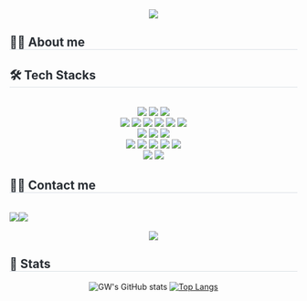 <div align= "center">
    <img src="https://capsule-render.vercel.app/api?type=blur&color=auto&height=160&section=header&text=GW's%20GitWub&fontSize=70&animation=twinkling"/>
    </div>
    <div style="text-align: left;"> 
    <h2 style="border-bottom: 1px solid #d8dee4; color: #282d33;"> 🙋‍♂️ About me </h2>  
    <div style="font-weight: 700; font-size: 15px; text-align: left; color: #282d33;"> </div> 
    </div>
    <div style="text-align: left;">
    <h2 style="border-bottom: 1px solid #d8dee4; color: #282d33;"> 🛠️ Tech Stacks </h2> <br> 
    <div  align= "center">  
        <img src="https://img.shields.io/badge/Github-181717?style=for-the-badge&logo=Github&logoColor=white"> 
        <img src="https://img.shields.io/badge/Git-F05032?style=for-the-badge&logo=Git&logoColor=white"> 
         <img src="https://img.shields.io/badge/Slack-4A154B?style=for-the-badge&logo=Slack&logoColor=white"> 
    </div>
    <div  align= "center">   
        <img src="https://img.shields.io/badge/C++-00599C?style=for-the-badge&logo=C%2B%2B&logoColor=white">
         <img src="https://img.shields.io/badge/Python-3776AB?style=for-the-badge&logo=Python&logoColor=white">
          <img src="https://img.shields.io/badge/Javascript-F7DF1E?style=for-the-badge&logo=Javascript&logoColor=white">
        <img src="https://img.shields.io/badge/Typescript-3178C6?style=for-the-badge&logo=Typescript&logoColor=white">
         <img src="https://img.shields.io/badge/Dart-0175C2?style=for-the-badge&logo=Dart&logoColor=white">
        <img src="https://img.shields.io/badge/Go-00ADD8?style=for-the-badge&logo=Go&logoColor=white">
        </div>
     <div  align= "center"> 
          <img src="https://img.shields.io/badge/Flutter-02569B?style=for-the-badge&logo=Flutter&logoColor=white">
          <img src="https://img.shields.io/badge/React-61DAFB?style=for-the-badge&logo=React&logoColor=white">
          <img src="https://img.shields.io/badge/Vite-646CFF?style=for-the-badge&logo=Vite&logoColor=white">
     </div>
     <div  align= "center"> 
          <img src="https://img.shields.io/badge/Node.js-339933?style=for-the-badge&logo=Node.js&logoColor=white">
            <img src="https://img.shields.io/badge/Nest.js-E0234E?style=for-the-badge&logo=Nestjs&logoColor=white">
              <img src="https://img.shields.io/badge/Django-092E20?style=for-the-badge&logo=Django&logoColor=white">
          <img src="https://img.shields.io/badge/Flask-000000?style=for-the-badge&logo=Flask&logoColor=white">
          <img src="https://img.shields.io/badge/FastAPI-009688?style=for-the-badge&logo=FastAPI&logoColor=white">
          </div>
    </div>
    <div  align= "center"> 
         <img src="https://img.shields.io/badge/AWS-232F3E?style=for-the-badge&logo=amazonwebservices&logoColor=white">
         <img src="https://img.shields.io/badge/gcp-4285F4?style=for-the-badge&logo=googlecloud&logoColor=white">
    </div>
    <div style="text-align: left;">
    <h2 style="border-bottom: 1px solid #d8dee4; color: #282d33;"> 🧑‍💻 Contact me </h2> <br> 
    <div align= "center"><div style="display:flex; flex-direction:row;">
    <a href="https://www.instagram.com/ssgwoo5/">
        <img src="https://img.shields.io/badge/Instagram-E4405F?style=for-the-badge&logo=Instagram&logoColor=white"> 
    </a>
    <a href="mailto:ssgwoo5@gmail.com">
        <img src="https://img.shields.io/badge/Gmail-EA4335?style=for-the-badge&logo=Gmail&logoColor=white"> 
    </a>
    </div><br>
    <div align= "center"> <a href="https://hits.seeyoufarm.com"> <img src="https://hits.seeyoufarm.com/api/count/incr/badge.svg?url=https%3A%2F%2Fgithub.com%2Fgitwub5%2F&count_bg=%23000000&title_bg=%23000000&icon=github.svg&icon_color=%23FFFFFF&title=GitHub&edge_flat=false"/></a>
       </div> 
    </div>        
    <div style="text-align: left;"> 
    <h2 style="border-bottom: 1px solid #d8dee4; color: #282d33;"> 🏅 Stats </h2> <div align= "center"> 
       
![GW's GitHub stats](https://github-readme-stats.vercel.app/api?username=gitwub5&show_icons=true&theme=vue)
[![Top Langs](https://github-readme-stats.vercel.app/api/top-langs/?username=gitwub5&layout=compact&hide=objective-c,jupyter%20notebook,cmake,makefile,HTML)](https://github.com/gitwub5/github-readme-stats)
      
 <!--
<img src="https://github-readme-stats.vercel.app/api/top-langs/?username=gitwub5&layout=compact&bg_color=60,8dd581,779bee&title_color=ffffff&text_color=ffffff"
           /> 
        -->
</div> 
    </div>
